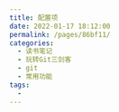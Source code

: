 ```yaml
---
title: 配置项
date: 2022-01-17 18:12:00
permalink: /pages/86bf11/
categories:
  - 读书笔记
  - 玩转Git三剑客
  - git
  - 常用功能
tags:
  - 
---
```

